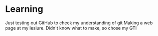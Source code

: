 # Learning
Just testing out GitHub to check my understanding of git
Making a web page at my lesiure. Didn't know what to make, so chose my GTI
